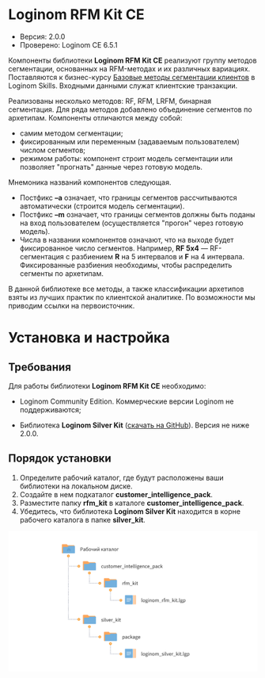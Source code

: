 # Loginom RFM Kit CE

* Версия: 2.0.0
* Проверено: Loginom CE 6.5.1

Компоненты библиотеки **Loginom RFM Kit CE** реализуют группу методов сегментации, основанных на RFM-методах и их различных вариациях. Поставляются к бизнес-курсу [Базовые методы сегментации клиентов](https://loginom.ru/learning/content/base-segmentation-course) в Loginom Skills. Входными данными служат клиентские транзакции.

Реализованы несколько методов: RF, RFM, LRFM, бинарная сегментация. Для ряда методов добавлено объединение сегментов по архетипам. Компоненты отличаются между собой:
* самим методом сегментации;
* фиксированным или переменным (задаваемым пользователем) числом сегментов;
* режимом работы: компонент строит модель сегментации или позволяет "прогнать" данные через готовую модель.

Мнемоника названий компонентов следующая.
* Постфикс **–a** означает, что границы сегментов рассчитываются автоматически (строится модель сегментации).
* Постфикс **–m** означает, что границы сегментов должны быть поданы на вход пользователем (осуществляется "прогон" через готовую модель).
* Числа в названии компонентов означают, что на выходе будет фиксированное число сегментов. Например, **RF 5x4** — RF-сегментация с разбиением **R** на 5 интервалов и **F** на 4 интервала. Фиксированные разбиения необходимы, чтобы распределить сегменты по архетипам.

В данной библиотеке все методы, а также классификации архетипов взяты из лучших практик по клиентской аналитике. По возможности мы приводим ссылки на первоисточник.

# Установка и настройка

## Требования

Для работы  библиотеки **Loginom RFM Kit CE** необходимо:

* Loginom Community Edition. Коммерческие версии Loginom не поддерживаются;

* Библиотека **Loginom Silver Kit** ([скачать на GitHub](https://github.com/loginom/loginom-silver-kit)). Версия не ниже 2.0.0.

## Порядок установки

1. Определите рабочий каталог, где будут расположены ваши библиотеки на локальном диске.
2. Создайте в нем подкаталог **customer_intelligence_pack**.
3. Разместите папку **rfm_kit** в каталоге **customer_intelligence_pack**.
4. Убедитесь, что библиотека **Loginom Silver Kit** находится в корне рабочего каталога в папке **silver_kit**.

![Схема расположения библиотеки в рабочем каталоге](docs/img/rfm-kit.svg)
